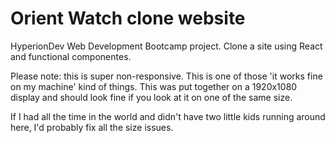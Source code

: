 # Orient Watch clone website

HyperionDev Web Development Bootcamp project. Clone a site using React and functional componentes.

Please note: this is super non-responsive. This is one of those 'it works fine on my machine' kind of things. This was put together on a 1920x1080 display and should look fine if you look at it on one of the same size.

If I had all the time in the world and didn't have two little kids running around here, I'd probably fix all the size issues.
